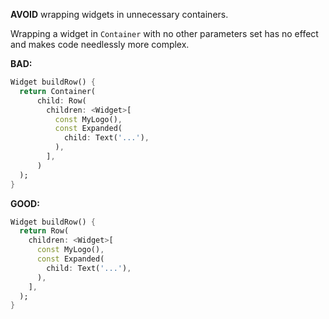 **AVOID** wrapping widgets in unnecessary containers.

Wrapping a widget in `Container` with no other parameters set has no effect 
and makes code needlessly more complex.

**BAD:**
```dart
Widget buildRow() {
  return Container(
      child: Row(
        children: <Widget>[
          const MyLogo(),
          const Expanded(
            child: Text('...'),
          ),
        ],
      )
  );
}
```

**GOOD:**
```dart
Widget buildRow() {
  return Row(
    children: <Widget>[
      const MyLogo(),
      const Expanded(
        child: Text('...'),
      ),
    ],
  );
}
```
